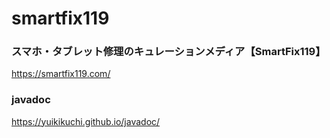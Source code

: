 # smartfix119
### スマホ・タブレット修理のキュレーションメディア【SmartFix119】  

https://smartfix119.com/



### javadoc

https://yuikikuchi.github.io/javadoc/